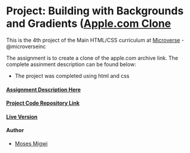 # Project: Building with Backgrounds and Gradients ([Apple.com Clone](https://web.archive.org/web/20140301004610/http://www.apple.com/)

This is the 4th project of the Main HTML/CSS curriculum at [Microverse](https://www.microverse.org/) - @microverseinc

The assignment is to create a clone of the apple.com archive link. The complete assinment description can be found below:

* The project was completed using html and css 

#### [Assignment Description Here](https://www.theodinproject.com/courses/html5-and-css3/lessons/building-with-backgrounds-and-gradients)

#### [Project Code Repository Link](https://github.com/mosesmuchemi/apple-homepage-clone)

#### [Live Version](#)

#### Author

* [Moses Migwi](https://github.com/mosesmuchemi)